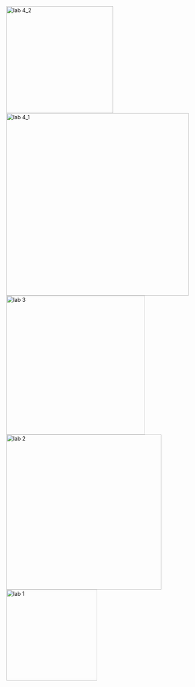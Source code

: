 <img width="281" alt="lab 4_2" src="https://github.com/ErikaDobre/Java/assets/168623275/c016328f-74dc-49ef-9cdf-c0c8176704f5">
<img width="480" alt="lab 4_1" src="https://github.com/ErikaDobre/Java/assets/168623275/289e92fa-460d-409d-845c-eb36737a4fcc">
<img width="365" alt="lab 3" src="https://github.com/ErikaDobre/Java/assets/168623275/ea06fe88-f150-47cb-ae6a-baea5e39348b">
<img width="408" alt="lab 2" src="https://github.com/ErikaDobre/Java/assets/168623275/26b24dc2-fbf6-4925-8e18-b8bbbc6a598e">
<img width="239" alt="lab 1" src="https://github.com/ErikaDobre/Java/assets/168623275/d40e122f-3a08-406f-90f6-1388f23dbdfd">
